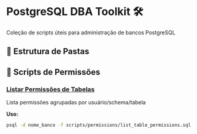 # PostgreSQL DBA Toolkit 🛠️

Coleção de scripts úteis para administração de bancos PostgreSQL

## 📁 Estrutura de Pastas


## 🔐 Scripts de Permissões

### [Listar Permissões de Tabelas](scripts-database/blob/main/list_table_permissions.sql)
Lista permissões agrupadas por usuário/schema/tabela

**Uso:**
```bash
psql -d nome_banco -f scripts/permissions/list_table_permissions.sql
